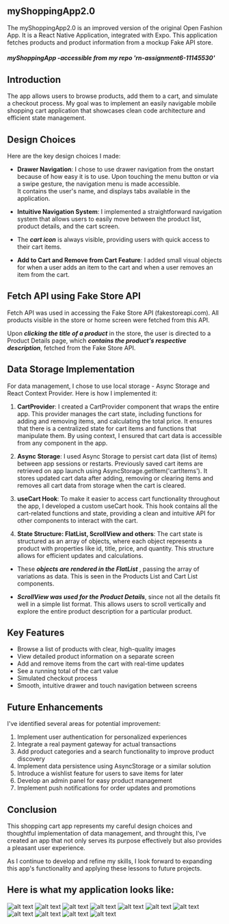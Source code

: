 ## myShoppingApp2.0

The myShoppingApp2.0 is an improved version of the original Open Fashion App.
It is a React Native Application, integrated with Expo.
This application fetches products and product information from a mockup Fake API store.

##### **_myShoppingApp -accessible from my repo 'rn-assignment6-11145530'_**

## Introduction

The app allows users to browse products, add them to a cart, and simulate a checkout process. My goal was to implement an easily navigable mobile shopping cart application that showcases clean code architecture and efficient state management.

## Design Choices

Here are the key design choices I made:

- **Drawer Navigation**: I chose to use drawer navigation from the onstart because of how easy it is to use. Upon touching the menu button or via a swipe gesture, the navigation menu is made accessible.  
  It contains the user's name, and displays tabs available in the application.

- **Intuitive Navigation System**: I implemented a straightforward navigation system that allows users to easily move between the product list, product details, and the cart screen.

- The **_cart icon_** is always visible, providing users with quick access to their cart items.

- **Add to Cart and Remove from Cart Feature**: I added small visual objects for when a user adds an item to the cart and when a user removes an item from the cart.

## Fetch API using Fake Store API

Fetch API was used in accessing the Fake Store API (fakestoreapi.com). All products visible in the store or home screen were fetched from this API.

Upon **_clicking the title of a product_** in the store, the user is directed to a Product Details page, which **_contains the product's respective description_**, fetched from the Fake Store API.

## Data Storage Implementation

For data management, I chose to use local storage - Async Storage and React Context Provider. Here is how I implemented it:

1. **CartProvider**:
   I created a CartProvider component that wraps the entire app. This provider manages the cart state, including functions for adding and removing items, and calculating the total price. It ensures that there is a centralized state for cart items and functions that manipulate them.
   By using context, I ensured that cart data is accessible from any component in the app.

2. **Async Storage**:
   I used Async Storage to persist cart data (list of items) between app sessions or restarts.
   Previously saved cart items are retrieved on app launch using AsyncStorage.getItem('cartItems').
   It stores updated cart data after adding, removing or clearing items and removes all cart data from storage when the cart is cleared.

3. **useCart Hook**: To make it easier to access cart functionality throughout the app, I developed a custom useCart hook. This hook contains all the cart-related functions and state, providing a clean and intuitive API for other components to interact with the cart.

4. **State Structure: FlatList, ScrollView and others**:
   The cart state is structured as an array of objects, where each object represents a product with properties like id, title, price, and quantity. This structure allows for efficient updates and calculations.

- These **_objects are rendered in the FlatList_** , passing the array of variations as data. This is seen in the Products List and Cart List components.

- **_ScrollView was used for the Product Details_**, since not all the details fit well in a simple list format. This allows users to scroll vertically and explore the entire product description for a particular product.

## Key Features

- Browse a list of products with clear, high-quality images
- View detailed product information on a separate screen
- Add and remove items from the cart with real-time updates
- See a running total of the cart value
- Simulated checkout process
- Smooth, intuitive drawer and touch navigation between screens

## Future Enhancements

I've identified several areas for potential improvement:

1. Implement user authentication for personalized experiences
2. Integrate a real payment gateway for actual transactions
3. Add product categories and a search functionality to improve product discovery
4. Implement data persistence using AsyncStorage or a similar solution
5. Introduce a wishlist feature for users to save items for later
6. Develop an admin panel for easy product management
7. Implement push notifications for order updates and promotions

## Conclusion

This shopping cart app represents my careful design choices and thoughtful implementation of data management, and throught this, I've created an app that not only serves its purpose effectively but also provides a pleasant user experience.

As I continue to develop and refine my skills, I look forward to expanding this app's functionality and applying these lessons to future projects.

## Here is what my application looks like:

![alt text](/myShoppingApp2.0/2.0/src/assets/)
![alt text](/myShoppingApp2.0/2.0/src/assets/)
![alt text](/myShoppingApp2.0/2.0/src/assets/)
![alt text](/myShoppingApp2.0/2.0/src/assets/)
![alt text](/myShoppingApp2.0/2.0/src/assets/)
![alt text](/myShoppingApp2.0/2.0/src/assets/)
![alt text](/myShoppingApp2.0/2.0/src/assets/)
![alt text](/myShoppingApp2.0/2.0/src/assets/)
![alt text](/myShoppingApp2.0/2.0/src/assets/)
![alt text](/myShoppingApp2.0/2.0/src/assets/)
![alt text](/myShoppingApp2.0/2.0/src/assets/)
